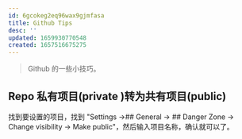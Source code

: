 ```yaml
---
id: 6gcokeg2eq96wax9gjmfasa
title: Github Tips
desc: ''
updated: 1659930770548
created: 1657516675275
---
```


> Github 的一些小技巧。

## Repo 私有项目(private )转为共有项目(public)

找到要设置的项目，找到 "Settings ->## General -> ## Danger Zone -> Change visibility -> Make public"，然后输入项目名称，确认就可以了。
